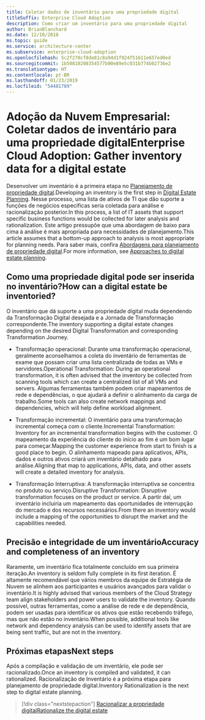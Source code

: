 ```yaml
---
title: Coletar dados de inventário para uma propriedade digital
titleSuffix: Enterprise Cloud Adoption
description: Como criar um inventário para uma propriedade digital
author: BrianBlanchard
ms.date: 12/10/2018
ms.topic: guide
ms.service: architecture-center
ms.subservice: enterprise-cloud-adoption
ms.openlocfilehash: 5c2f270cf8de81c8a94d1f924f51611e657ed0ed
ms.sourcegitcommit: 1b50810208354577b00e89e5c031b774b02736e2
ms.translationtype: HT
ms.contentlocale: pt-BR
ms.lasthandoff: 01/23/2019
ms.locfileid: "54481789"
---
```

# <a name="enterprise-cloud-adoption-gather-inventory-data-for-a-digital-estate"></a><span data-ttu-id="2098e-103">Adoção da Nuvem Empresarial: Coletar dados de inventário para uma propriedade digital</span><span class="sxs-lookup"><span data-stu-id="2098e-103">Enterprise Cloud Adoption: Gather inventory data for a digital estate</span></span>

<span data-ttu-id="2098e-104">Desenvolver um inventário é a primeira etapa no [Planejamento de propriedade digital](overview.md).</span><span class="sxs-lookup"><span data-stu-id="2098e-104">Developing an inventory is the first step in [Digital Estate Planning](overview.md).</span></span> <span data-ttu-id="2098e-105">Nesse processo, uma lista de ativos de TI que dão suporte a funções de negócios específicas seria coletada para análise e racionalização posterior.</span><span class="sxs-lookup"><span data-stu-id="2098e-105">In this process, a list of IT assets that support specific business functions would be collected for later analysis and rationalization.</span></span> <span data-ttu-id="2098e-106">Este artigo pressupõe que uma abordagem de baixo para cima à análise é mais apropriada para necessidades de planejamento.</span><span class="sxs-lookup"><span data-stu-id="2098e-106">This article assumes that a bottom-up approach to analysis is most appropriate for planning needs.</span></span> <span data-ttu-id="2098e-107">Para saber mais, confira [Abordagens para planejamento de propriedade digital](./approach.md).</span><span class="sxs-lookup"><span data-stu-id="2098e-107">For more information, see [Approaches to digital estate planning](./approach.md).</span></span>

## <a name="how-can-a-digital-estate-be-inventoried"></a><span data-ttu-id="2098e-108">Como uma propriedade digital pode ser inserida no inventário?</span><span class="sxs-lookup"><span data-stu-id="2098e-108">How can a digital estate be inventoried?</span></span>

<span data-ttu-id="2098e-109">O inventário que dá suporte a uma propriedade digital muda dependendo da Transformação Digital desejada e a Jornada de Transformação correspondente.</span><span class="sxs-lookup"><span data-stu-id="2098e-109">The inventory supporting a digital estate changes depending on the desired Digital Transformation and corresponding Transformation Journey.</span></span>

- <span data-ttu-id="2098e-110">Transformação operacional: Durante uma transformação operacional, geralmente aconselhamos a coleta do inventário de ferramentas de exame que possam criar uma lista centralizada de todas as VMs e servidores.</span><span class="sxs-lookup"><span data-stu-id="2098e-110">Operational Transformation: During an operational transformation, it is often advised that the inventory be collected from scanning tools which can create a centralized list of all VMs and servers.</span></span> <span data-ttu-id="2098e-111">Algumas ferramentas também podem criar mapeamentos de rede e dependências, o que ajudará a definir o alinhamento da carga de trabalho.</span><span class="sxs-lookup"><span data-stu-id="2098e-111">Some tools can also create network mappings and dependencies, which will help define workload alignment.</span></span>

- <span data-ttu-id="2098e-112">Transformação incremental: O inventário para uma transformação incremental começa com o cliente.</span><span class="sxs-lookup"><span data-stu-id="2098e-112">Incremental Transformation: Inventory for an incremental transformation begins with the customer.</span></span> <span data-ttu-id="2098e-113">O mapeamento da experiência do cliente do início ao fim é um bom lugar para começar.</span><span class="sxs-lookup"><span data-stu-id="2098e-113">Mapping the customer experience from start to finish is a good place to begin.</span></span> <span data-ttu-id="2098e-114">O alinhamento mapeado para aplicativos, APIs, dados e outros ativos criará um inventário detalhado para análise.</span><span class="sxs-lookup"><span data-stu-id="2098e-114">Aligning that map to applications, APIs, data, and other assets will create a detailed inventory for analysis.</span></span>

- <span data-ttu-id="2098e-115">Transformação Interruptiva: A transformação interruptiva se concentra no produto ou serviço.</span><span class="sxs-lookup"><span data-stu-id="2098e-115">Disruptive Transformation: Disruptive transformation focuses on the product or service.</span></span> <span data-ttu-id="2098e-116">A partir daí, um inventário incluiria um mapeamento das oportunidades de interrupção do mercado e dos recursos necessários.</span><span class="sxs-lookup"><span data-stu-id="2098e-116">From there an inventory would include a mapping of the opportunities to disrupt the market and the capabilities needed.</span></span>

## <a name="accuracy-and-completeness-of-an-inventory"></a><span data-ttu-id="2098e-117">Precisão e integridade de um inventário</span><span class="sxs-lookup"><span data-stu-id="2098e-117">Accuracy and completeness of an inventory</span></span>

<span data-ttu-id="2098e-118">Raramente, um inventário fica totalmente concluído em sua primeira iteração.</span><span class="sxs-lookup"><span data-stu-id="2098e-118">An inventory is seldom fully complete in its first iteration.</span></span> <span data-ttu-id="2098e-119">É altamente recomendável que vários membros da equipe de Estratégia de Nuvem se alinhem aos participantes e usuários avançados para validar o inventário.</span><span class="sxs-lookup"><span data-stu-id="2098e-119">It is highly advised that various members of the Cloud Strategy team align stakeholders and power users to validate the inventory.</span></span> <span data-ttu-id="2098e-120">Quando possível, outras ferramentas, como a análise de rede e de dependência, podem ser usadas para identificar os ativos que estão recebendo tráfego, mas que não estão no inventário.</span><span class="sxs-lookup"><span data-stu-id="2098e-120">When possible, additional tools like network and dependency analysis can be used to identify assets that are being sent traffic, but are not in the inventory.</span></span>

## <a name="next-steps"></a><span data-ttu-id="2098e-121">Próximas etapas</span><span class="sxs-lookup"><span data-stu-id="2098e-121">Next steps</span></span>

<span data-ttu-id="2098e-122">Após a compilação e validação de um inventário, ele pode ser racionalizado.</span><span class="sxs-lookup"><span data-stu-id="2098e-122">Once an inventory is compiled and validated, it can rationalized.</span></span> <span data-ttu-id="2098e-123">Racionalização de Inventário é a próxima etapa para planejamento de propriedade digital.</span><span class="sxs-lookup"><span data-stu-id="2098e-123">Inventory Rationalization is the next step to digital estate planning.</span></span>

> [!div class="nextstepaction"]
> [<span data-ttu-id="2098e-124">Racionalizar a propriedade digital</span><span class="sxs-lookup"><span data-stu-id="2098e-124">Rationalize the digital estate</span></span>](rationalize.md)